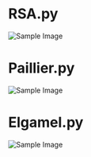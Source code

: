 # RSA.py

![Sample Image](https://drive.google.com/uc?export=view&id=1l58WWVcRCLMMrTJ2N6njTpj7_pvkOSyr)

# Paillier.py

![Sample Image](https://drive.google.com/uc?export=view&id=1gelgwNMNf8QoNGxChldLH6QXisF6cxiH)


# Elgamel.py

![Sample Image](https://drive.google.com/uc?export=view&id=1nP2ERpFEGXDr69EI9EAp1G-dZBeDoQ5R)
